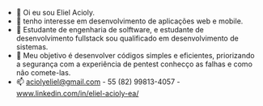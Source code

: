 - 👋 Oi eu sou Eliel Acioly.
- 👀 tenho interesse em desenvolvimento de aplicações web e mobile.
- 🌱 Estudante de engenharia de solftware, e estudante de desenvolvimento fullstack sou qualificado em desenvolvimento de sistemas.
- 💞️ Meu objetivo é desenvolver códigos simples e eficientes, priorizando a segurança com a experiência de pentest conhecço as falhas e como não comete-las.
- 📫 aciolyeliel@gmail.com - 55 (82) 99813-4057 - www.linkedin.com/in/eliel-acioly-ea/

<!---
ElielAcioly1/ElielAcioly1 is a ✨ special ✨ repository because its `README.md` (this file) appears on your GitHub profile.
You can click the Preview link to take a look at your changes.
--->
